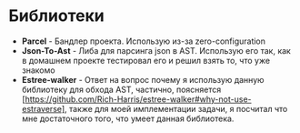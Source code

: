 # Библиотеки

* **Parcel** - Бандлер проекта. Использую из-за zero-configuration
* **Json-To-Ast** - Либа для парсинга json в AST. Использую его так, как в домашнем проекте тестировал его и решил взять то, что уже знакомо
* **Estree-walker** - Ответ на вопрос почему я использую данную библиотеку для обхода AST, частично, поясняется [https://github.com/Rich-Harris/estree-walker#why-not-use-estraverse], 
также для моей имплементации задачи, я посчитал что мне достаточного того, что умеет данная библиотека. 
